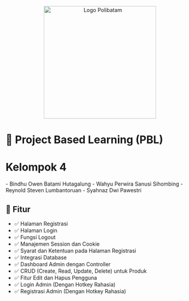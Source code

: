 <p align="center">
  <img src="https://www.polibatam.ac.id/wp-content/uploads/2022/01/poltek-2048x1821.png" alt="Logo Polibatam" width="300"/>
</p>

# 📘 Project Based Learning (PBL)

<h1>Kelompok 4</h1>
- Bindhu Owen Batami Hutagalung
- Wahyu Perwira Sanusi Sihombing
- Reynold Steven Lumbantoruan
- Syahnaz Dwi Pawestri

## 🔧 Fitur

- ✅ Halaman Registrasi
- ✅ Halaman Login
- ✅ Fungsi Logout
- ✅ Manajemen Session dan Cookie
- ✅ Syarat dan Ketentuan pada Halaman Registrasi
- ✅ Integrasi Database
- ✅ Dashboard Admin dengan Controller
- ✅ CRUD (Create, Read, Update, Delete) untuk Produk
- ✅ Fitur Edit dan Hapus Pengguna
- ✅ Login Admin (Dengan Hotkey Rahasia)
- ✅ Registrasi Admin (Dengan Hotkey Rahasia)
